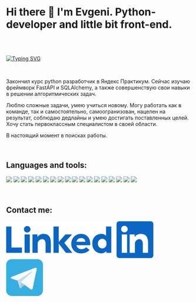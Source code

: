 # Hi there 👋 I'm Evgeni. Python-developer and little bit front-end.

<br/>
<br/>

[![Typing SVG](https://readme-typing-svg.herokuapp.com?font=font-family%3A+-apple-system%2CBlinkMacSystemFont%2C%22Segoe+UI%22%2CHelvetica%2CArial%2Csans-serif%2C%22Apple+Color+Emoji%22%2C%22Segoe+UI+Emoji%22;&size=24&color=3335FF&height=32&lines=Yandex+Practicum+graduate+Python+backend+frontend)](https://git.io/typing-svg)

<br/>

<p>
Закончил курс python разработчик в Яндекс Практикум. Сейчас изучаю фреймворк FastAPI и SQLAlchemy, а также
совершенствую свои навыки в решении алгоритмических задач.
</p>
<p>
Люблю сложные задачи, умею учиться новому. Могу работать как в команде, так и самостоятельно, самоогранизован, нацелен
на результат, соблюдаю дедлайны и умею достигать поставленных целей. Хочу стать первоклассным специалистом в своей
области.
</p>
<p>
В настоящий момент в поисках работы.
</p>
<br/>

## Languages and tools:

<p>
    <img src="https://img.shields.io/badge/fastapi-3670A0?style=for-the-badge&logo=fastapi&logoColor=00c0ad" />
    <img src="https://img.shields.io/badge/pytest-3670A0?style=for-the-badge&logo=pytest&logoColor=fff45e" />
    <img src="https://img.shields.io/badge/sqlalchemy-3670A0?style=for-the-badge&logo=circle&logoColor=9fca9f" />
    <img src="https://img.shields.io/badge/python-3670A0?style=for-the-badge&logo=python&logoColor=ffdd54" />
    <img src="https://img.shields.io/badge/django-3670A0?style=for-the-badge&logo=django&logoColor=11F7BB" />
    <img src="https://img.shields.io/badge/DRF-3670A0?style=for-the-badge&logo=django&logoColor=ff7171" />
    <img src="https://img.shields.io/badge/postgres-3670A0?style=for-the-badge&logo=postgresql&logoColor=66EEFF" />
    <img src="https://img.shields.io/badge/gunicorn-3670A0?style=for-the-badge&logo=gunicorn&logoColor=11FF44" />
    <img src="https://img.shields.io/badge/docker-3670A0?style=for-the-badge&logo=docker&logoColor=33AAFF" />
    <img src="https://img.shields.io/badge/nginx-3670A0?style=for-the-badge&logo=nginx&logoColor=11FF44" />
    <img src="https://img.shields.io/badge/linux-3670A0?style=for-the-badge&logo=linux&logoColor=000000" />
    <img src="https://img.shields.io/badge/sqlite-3670A0.svg?style=for-the-badge&logo=sqlite&logoColor=000000" />
    <img src="https://img.shields.io/badge/CI_CD-3670A0.svg?style=for-the-badge" />
    <img src="https://img.shields.io/badge/html-3670A0?style=for-the-badge&logo=html5&logoColor=84caf8" />
    <img src="https://img.shields.io/badge/css-3670A0?style=for-the-badge&logo=css3&logoColor=f16529" />
    <img src="https://img.shields.io/badge/js-3670A0?style=for-the-badge&logo=javascript&logoColor=F7DF1E" />
    <img src="https://img.shields.io/badge/Unittest-3670A0.svg?style=for-the-badge" />
    <img src="https://img.shields.io/badge/github_actions-3670A0.svg?style=for-the-badge&logo=github&logoColor=white" />
</p>
<br/>

## Contact me:

[![linkedin](svg/linkedin.svg)](https://www.linkedin.com/in/kluev-evga)
&nbsp;&nbsp;&nbsp;&nbsp;&nbsp;&nbsp;&nbsp;&nbsp;&nbsp;[![telegram](svg/telegram.svg)](https://t.me/kluev_evga)
<br/>
<br/>
<br/>
